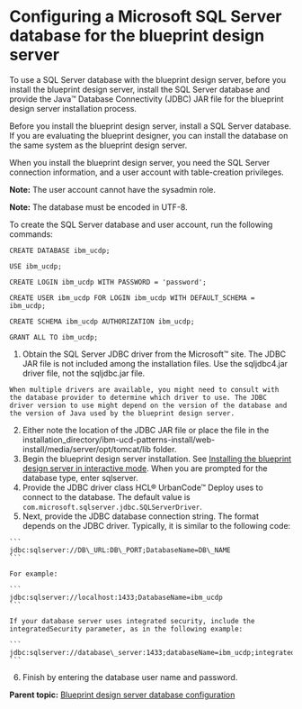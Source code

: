 # Configuring a Microsoft SQL Server database for the blueprint design server

To use a SQL Server database with the blueprint design server, before you install the blueprint design server, install the SQL Server database and provide the Java™ Database Connectivity \(JDBC\) JAR file for the blueprint design server installation process.

Before you install the blueprint design server, install a SQL Server database. If you are evaluating the blueprint designer, you can install the database on the same system as the blueprint design server.

When you install the blueprint design server, you need the SQL Server connection information, and a user account with table-creation privileges.

**Note:** The user account cannot have the sysadmin role.

**Note:** The database must be encoded in UTF-8.

To create the SQL Server database and user account, run the following commands:

```
CREATE DATABASE ibm_ucdp;

USE ibm_ucdp;

CREATE LOGIN ibm_ucdp WITH PASSWORD = 'password';

CREATE USER ibm_ucdp FOR LOGIN ibm_ucdp WITH DEFAULT_SCHEMA = ibm_ucdp;

CREATE SCHEMA ibm_ucdp AUTHORIZATION ibm_ucdp;

GRANT ALL TO ibm_ucdp;
```

1.   Obtain the SQL Server JDBC driver from the Microsoft™ site. The JDBC JAR file is not included among the installation files. Use the sqljdbc4.jar driver file, not the sqljdbc.jar file.

    When multiple drivers are available, you might need to consult with the database provider to determine which driver to use. The JDBC driver version to use might depend on the version of the database and the version of Java used by the blueprint design server.

2.   Either note the location of the JDBC JAR file or place the file in the installation\_directory/ibm-ucd-patterns-install/web-install/media/server/opt/tomcat/lib folder. 
3.   Begin the blueprint design server installation. See [Installing the blueprint design server in interactive mode](install_server_interactive_bds.md). When you are prompted for the database type, enter sqlserver. 
4.   Provide the JDBC driver class HCL® UrbanCode™ Deploy uses to connect to the database. The default value is `com.microsoft.sqlserver.jdbc.SQLServerDriver`.
5.   Next, provide the JDBC database connection string. The format depends on the JDBC driver. Typically, it is similar to the following code:

    ```
    jdbc:sqlserver://DB\_URL:DB\_PORT;DatabaseName=DB\_NAME
    ```

    For example:

    ```
    jdbc:sqlserver://localhost:1433;DatabaseName=ibm_ucdp
    ```

    If your database server uses integrated security, include the integratedSecurity parameter, as in the following example:

    ```
    jdbc:sqlserver://database\_server:1433;databaseName=ibm_ucdp;integratedSecurity=true;
    ```

6.   Finish by entering the database user name and password. 

**Parent topic:** [Blueprint design server database configuration](../../com.edt.doc/topics/install_database_bds_ov.md)

